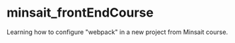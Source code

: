 # minsait_frontEndCourse

Learning how to configure "webpack" in a new project from Minsait course.
